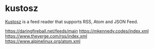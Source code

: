 # kustosz

[Kustosz](https://www.kustosz.org) is a feed reader that supports RSS, Atom and JSON Feed.

https://daringfireball.net/feeds/main
https://mkennedy.codes/index.xml
https://www.theverge.com/rss/index.xml
https://www.alpinelinux.org/atom.xml


